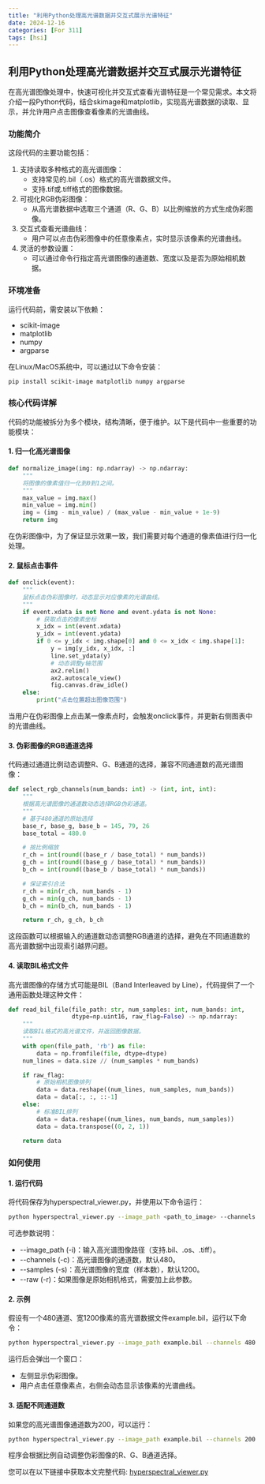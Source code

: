 ```yaml
---
title: "利用Python处理高光谱数据并交互式展示光谱特征"
date: 2024-12-16
categories: [For 311]
tags: [hsi]
---
```


## 利用Python处理高光谱数据并交互式展示光谱特征

在高光谱图像处理中，快速可视化并交互式查看光谱特征是一个常见需求。本文将介绍一段Python代码，结合skimage和matplotlib，实现高光谱数据的读取、显示，并允许用户点击图像查看像素的光谱曲线。

### 功能简介

这段代码的主要功能包括：
1.	支持读取多种格式的高光谱图像：
    - 支持常见的.bil（.os）格式的高光谱数据文件。
    - 支持.tif或.tiff格式的图像数据。
2.	可视化RGB伪彩图像：
    - 从高光谱数据中选取三个通道（R、G、B）以比例缩放的方式生成伪彩图像。
3.	交互式查看光谱曲线：
    - 用户可以点击伪彩图像中的任意像素点，实时显示该像素的光谱曲线。
4.	灵活的参数设置：
    - 可以通过命令行指定高光谱图像的通道数、宽度以及是否为原始相机数据。

### 环境准备

运行代码前，需安装以下依赖：
- scikit-image
- matplotlib
- numpy
- argparse

在Linux/MacOS系统中，可以通过以下命令安装：

```bash
pip install scikit-image matplotlib numpy argparse
```

### 核心代码详解

代码的功能被拆分为多个模块，结构清晰，便于维护。以下是代码中一些重要的功能模块：

#### 1. 归一化高光谱图像

```python
def normalize_image(img: np.ndarray) -> np.ndarray:
    """
    将图像的像素值归一化到0到1之间。
    """
    max_value = img.max()
    min_value = img.min()
    img = (img - min_value) / (max_value - min_value + 1e-9)
    return img
```

在伪彩图像中，为了保证显示效果一致，我们需要对每个通道的像素值进行归一化处理。

#### 2. 鼠标点击事件

```python
def onclick(event):
    """
    鼠标点击伪彩图像时，动态显示对应像素的光谱曲线。
    """
    if event.xdata is not None and event.ydata is not None:
        # 获取点击的像素坐标
        x_idx = int(event.xdata)
        y_idx = int(event.ydata)
        if 0 <= y_idx < img.shape[0] and 0 <= x_idx < img.shape[1]:
            y = img[y_idx, x_idx, :]
            line.set_ydata(y)
            # 动态调整y轴范围
            ax2.relim()
            ax2.autoscale_view()
            fig.canvas.draw_idle()
    else:
        print("点击位置超出图像范围")
```

当用户在伪彩图像上点击某一像素点时，会触发onclick事件，并更新右侧图表中的光谱曲线。

#### 3. 伪彩图像的RGB通道选择

代码通过通道比例动态调整R、G、B通道的选择，兼容不同通道数的高光谱图像：

```python
def select_rgb_channels(num_bands: int) -> (int, int, int):
    """
    根据高光谱图像的通道数动态选择RGB伪彩通道。
    """
    # 基于480通道的原始选择
    base_r, base_g, base_b = 145, 79, 26
    base_total = 480.0

    # 按比例缩放
    r_ch = int(round((base_r / base_total) * num_bands))
    g_ch = int(round((base_g / base_total) * num_bands))
    b_ch = int(round((base_b / base_total) * num_bands))

    # 保证索引合法
    r_ch = min(r_ch, num_bands - 1)
    g_ch = min(g_ch, num_bands - 1)
    b_ch = min(b_ch, num_bands - 1)

    return r_ch, g_ch, b_ch
```

这段函数可以根据输入的通道数动态调整RGB通道的选择，避免在不同通道数的高光谱数据中出现索引越界问题。

#### 4. 读取BIL格式文件

高光谱图像的存储方式可能是BIL（Band Interleaved by Line），代码提供了一个通用函数处理这种文件：

```python
def read_bil_file(file_path: str, num_samples: int, num_bands: int, 
                  dtype=np.uint16, raw_flag=False) -> np.ndarray:
    """
    读取BIL格式的高光谱文件，并返回图像数据。
    """
    with open(file_path, 'rb') as file:
        data = np.fromfile(file, dtype=dtype)
    num_lines = data.size // (num_samples * num_bands)

    if raw_flag:
        # 原始相机图像排列
        data = data.reshape((num_lines, num_samples, num_bands))
        data = data[:, :, ::-1]
    else:
        # 标准BIL排列
        data = data.reshape((num_lines, num_bands, num_samples))
        data = data.transpose((0, 2, 1))
    
    return data
```

### 如何使用

#### 1. 运行代码

将代码保存为hyperspectral_viewer.py，并使用以下命令运行：

```bash
python hyperspectral_viewer.py --image_path <path_to_image> --channels <number_of_channels> --samples <number_of_samples>
```

可选参数说明：
- --image_path (-i)：输入高光谱图像路径（支持.bil、.os、.tiff）。
- --channels (-c)：高光谱图像的通道数，默认480。
- --samples (-s)：高光谱图像的宽度（样本数），默认1200。
- --raw (-r)：如果图像是原始相机格式，需要加上此参数。

#### 2. 示例

假设有一个480通道、宽1200像素的高光谱数据文件example.bil，运行以下命令：

```bash
python hyperspectral_viewer.py --image_path example.bil --channels 480 --samples 1200
```

运行后会弹出一个窗口：
- 左侧显示伪彩图像。
- 用户点击任意像素点，右侧会动态显示该像素的光谱曲线。

#### 3. 适配不同通道数

如果您的高光谱图像通道数为200，可以运行：

```bash
python hyperspectral_viewer.py --image_path example.bil --channels 200 --samples 1200
```

程序会根据比例自动调整伪彩图像的R、G、B通道选择。

您可以在以下链接中获取本文完整代码: [hyperspectral_viewer.py](https://github.com/Lockerns/lockerns.github.io/blob/main/code/hyperspectral_viewer.py)